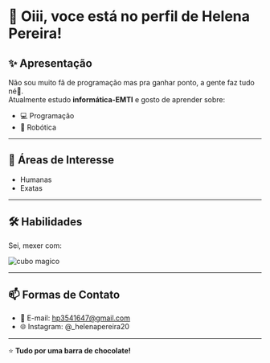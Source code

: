 
          
# 👋 Oiii, voce está no perfil de Helena Pereira!

## ✨ Apresentação
Não sou muito fã de programação mas pra ganhar ponto, a gente faz tudo né🚀.  
Atualmente estudo **informática-EMTI** e gosto de aprender sobre:
- 💻 Programação
- 🤖 Robótica
---

          
## 🎯 Áreas de Interesse
- Humanas
- Exatas
---

## 🛠️ Habilidades
Sei, mexer com:

![cubo magico](https://upload.wikimedia.org/wikipedia/commons/b/bb/Rubiks_cube_by_keqs.jpg)


          
---

## 📫 Formas de Contato
- 📧 E-mail: hp3541647@gmail.com  
- 🌐 Instagram: @_helenapereira20  

---

⭐ **Tudo por uma barra de chocolate!**  
